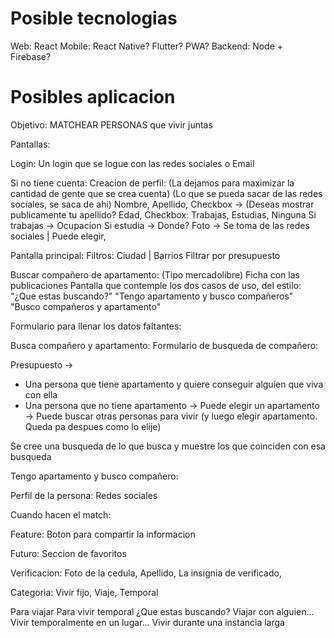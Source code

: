 # Posible tecnologias
Web: React
Mobile: React Native? Flutter? PWA?
Backend: Node + Firebase? 


# Posibles aplicacion

Objetivo: MATCHEAR PERSONAS que vivir juntas 

Pantallas:

Login:
Un login que se logue con las redes sociales o Email 


Si no tiene cuenta:
Creacion de perfil: (La dejamos para maximizar la cantidad de gente que se crea cuenta)
(Lo que se pueda sacar de las redes sociales, se saca de ahi)
Nombre, 
Apellido, Checkbox -> (Deseas mostrar publicamente tu apellido?
Edad, 
Checkbox: Trabajas, Estudias, Ninguna
Si trabajas -> Ocupacion
Si estudia -> Donde? 
Foto -> Se toma de las redes sociales | Puede elegir,


Pantalla principal: 
Filtros: Ciudad | Barrios
Filtrar por presupuesto


Buscar compañero de apartamento: (Tipo mercadolibre)
Ficha con las publicaciones 
Pantalla que contemple los dos casos de uso, del estilo:
"¿Que estas buscando?"
"Tengo apartamento y busco compañeros"
"Busco compañeros y apartamento"


Formulario para llenar los datos faltantes:

Busca compañero y apartamento:
Formulario de busqueda de compañero: 

Presupuesto ->   
* Una persona que tiene apartamento y quiere conseguir alguien que viva con ella
* Una persona que no tiene apartamento 
-> Puede elegir un apartamento
-> Puede buscar otras personas para vivir (y luego elegir apartamento. Queda pa despues como lo elije)

Se cree una busqueda de lo que busca y muestre los que coinciden con esa busqueda 

Tengo apartamento y busco compañero:


Perfil de la persona:
Redes sociales 


Cuando hacen el match:


Feature:
Boton para compartir la informacion

Futuro:
Seccion de favoritos

Verificacion:
Foto de la cedula,
Apellido,
La insignia de verificado,

Categoria: Vivir fijo, Viaje, Temporal

Para viajar
Para vivir temporal 
¿Que estas buscando? 
Viajar con alguien...
Vivir temporalmente en un lugar...
Vivir durante una instancia larga
